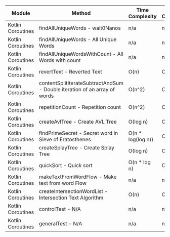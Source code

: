 | Module | Method | Time Complexity | Space Complexity | Repetitions | Measured Duration | Machine |
|---|---|---|---|---|---|---|
| Kotlin Coroutines | findAllUniqueWords - wait0Nanos | n/a | n/a | 2 | 27 | Prototype |
| Kotlin Coroutines | findAllUniqueWords - All Unique Words | n/a | n/a | 10000 | 4845 | Prototype |
| Kotlin Coroutines | findAllUniqueWordsWithCount - All Words with count | n/a | n/a | 10000 | 2863 | Prototype |
| Kotlin Coroutines | revertText - Reverted Text | O(n) | O(1) | 10000 | 963 | Prototype |
| Kotlin Coroutines | contentSplitIterateSubtractAndSum - Double iteration of an array of words | O(n^2) | O(1) | 10000 | 5715 | Prototype |
| Kotlin Coroutines | repetitionCount - Repetition count | O(n^2) | O(n) | 10000 | 3062 | Prototype |
| Kotlin Coroutines | createAvlTree - Create AVL Tree | O(log n) | O(n) | 10000 | 731 | Prototype |
| Kotlin Coroutines | findPrimeSecret - Secret word in Sieve of Eratosthenes | O(n * log(log n)) | O(n) | 10000 | 1426 | Prototype |
| Kotlin Coroutines | createSplayTree - Create Splay Tree | O(log n) | O(n) | 10000 | 1385 | Prototype |
| Kotlin Coroutines | quickSort - Quick sort | O(n * log n) | O(log n) | 10000 | 9396 | Prototype |
| Kotlin Coroutines | makeTextFromWordFlow - Make text from word Flow | n/a | n/a | 10000 | 1162 | Prototype |
| Kotlin Coroutines | createIntersectionWordList - Intersection Text Algorithm | O(n) | O(n) | 10000 | 593 | Prototype |
| Kotlin Coroutines | controlTest - N/A | n/a | n/a | 10000 | 1265 | Prototype |
| Kotlin Coroutines | generalTest - N/A | n/a | n/a | 10000 | 341 | Prototype |
